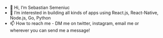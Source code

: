 - 👋 Hi, I’m Sebastian Semeniuc
- 👀 I’m interested in building all kinds of apps using React.js, React-Native, Node.js, Go, Python
- 📫 How to reach me - DM me on twitter, instagram, email me or wherever you can send me a message!

<!---
sebi75/sebi75 is a ✨ special ✨ repository because its `README.md` (this file) appears on your GitHub profile.
You can click the Preview link to take a look at your changes.
--->
